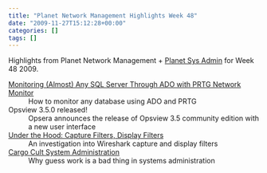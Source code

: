 ```yaml
---
title: "Planet Network Management Highlights Week 48"
date: "2009-11-27T15:12:28+00:00"
categories: []
tags: []
---
```


Highlights from Planet Network Management + <a href="http://planetsysadmin.com/">Planet Sys Admin</a> for Week 48 2009.

<dl> <dt><a href="http://www.paessler.com/blog/2009/11/26/prtg-7/monitoring-sql-servers-through-ado-with-prtg-network-monitor">Monitoring (Almost) Any SQL Server Through ADO with PRTG Network Monitor</a></dt> <dd>How to monitor any database using ADO and PRTG</dd> <dt>Opsview 3.5.0 released!</dt> <dd>Opsera announces the release of Opsview 3.5 community edition with a new user interface</dd> <dt><a href="http://www.lovemytool.com/blog/2009/11/under-the-hood-capture-filters-display-filters-by-ray-tompkins.html">Under the Hood: Capture Filters, Display Filters</a></dt> <dd>An investigation into Wireshark capture and display filters</dd> <dt><a href="http://lastinfirstout.blogspot.com/2009/11/cargo-cult-system-administration.html">Cargo Cult System Administration</a> </dt> <dd>Why guess work is a bad thing in systems administration</dd> </dl>
